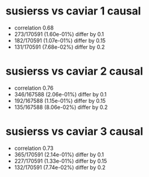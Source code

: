 # susierss vs caviar  1 causal

- correlation 0.68
- 273/170591 (1.60e-01%) differ by 0.1
- 182/170591 (1.07e-01%) differ by 0.15
- 131/170591 (7.68e-02%) differ by 0.2


# susierss vs caviar  2 causal

- correlation 0.76
- 346/167588 (2.06e-01%) differ by 0.1
- 192/167588 (1.15e-01%) differ by 0.15
- 135/167588 (8.06e-02%) differ by 0.2


# susierss vs caviar  3 causal

- correlation 0.73
- 365/170591 (2.14e-01%) differ by 0.1
- 227/170591 (1.33e-01%) differ by 0.15
- 132/170591 (7.74e-02%) differ by 0.2


